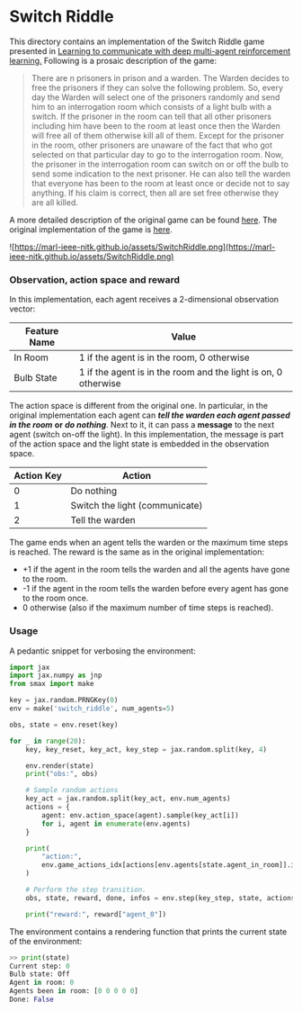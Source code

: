 # Switch Riddle 

This directory contains an implementation of the Switch Riddle game presented in [Learning to communicate with deep multi-agent reinforcement learning.](https://proceedings.neurips.cc/paper_files/paper/2016/hash/c7635bfd99248a2cdef8249ef7bfbef4-Abstract.html) Following is a prosaic description of the game:

> There are n prisoners in prison and a warden. The Warden decides to free the prisoners if they can solve the following problem. So, every day the Warden will select one of the prisoners randomly and send him to an interrogation room which consists of a light bulb with a switch. If the prisoner in the room can tell that all other prisoners including him have been to the room at least once then the Warden will free all of them otherwise kill all of them. Except for the prisoner in the room, other prisoners are unaware of the fact that who got selected on that particular day to go to the interrogation room. Now, the prisoner in the interrogation room can switch on or off the bulb to send some indication to the next prisoner. He can also tell the warden that everyone has been to the room at least once or decide not to say anything. If his claim is correct, then all are set free otherwise they are all killed.
> 

A more detailed description of the original game can be found [here](https://marl-ieee-nitk.github.io/reinforcement-learning/2019/02/28/Solving-Switch-Riddle-using-RL.html). The original implementation of the game is [here](https://github.com/iassael/learning-to-communicate).

![https://marl-ieee-nitk.github.io/assets/SwitchRiddle.png](https://marl-ieee-nitk.github.io/assets/SwitchRiddle.png)

### Observation, action space and reward

In this implementation, each agent receives a 2-dimensional observation vector:

| Feature Name | Value |
| --- | --- |
| In Room | 1 if the agent is in the room, 0 otherwise |
| Bulb State | 1 if the agent is in the room and the light is on, 0 otherwise |

The action space is different from the original one. In particular, in the original implementation each agent can *****tell the warden each agent passed in the room***** **or** ***********do nothing***********. Next to it, it can pass a **message** to the next agent (switch on-off the light). In this implementation, the message is part of the action space and the light state is embedded in the observation space.

| Action Key | Action |
| --- | --- |
| 0 | Do nothing |
| 1 | Switch the light (communicate) |
| 2 | Tell the warden |

The game ends when an agent tells the warden or the maximum time steps is reached. The reward is the same as in the original implementation:

- +1 if the agent in the room tells the warden and all the agents have gone to the room.
- -1 if the agent in the room tells the warden before every agent has gone to the room once.
- 0 otherwise (also if the maximum number of time steps is reached).

### Usage

A pedantic snippet for verbosing the environment:

```python
import jax
import jax.numpy as jnp
from smax import make

key = jax.random.PRNGKey(0)
env = make('switch_riddle', num_agents=5)

obs, state = env.reset(key)

for _ in range(20):
    key, key_reset, key_act, key_step = jax.random.split(key, 4)

    env.render(state)
    print("obs:", obs)

    # Sample random actions
    key_act = jax.random.split(key_act, env.num_agents)
    actions = {
        agent: env.action_space(agent).sample(key_act[i])
        for i, agent in enumerate(env.agents)
    }

    print(
        "action:",
        env.game_actions_idx[actions[env.agents[state.agent_in_room]].item()],
    )

    # Perform the step transition.
    obs, state, reward, done, infos = env.step(key_step, state, actions)

    print("reward:", reward["agent_0"])
```

The environment contains a rendering function that prints the current state of the environment:

```python
>> print(state)
Current step: 0
Bulb state: Off
Agent in room: 0
Agents been in room: [0 0 0 0 0]
Done: False
```